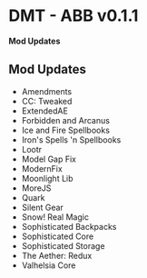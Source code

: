 # DMT - ABB v0.1.1
**Mod Updates**

## Mod Updates
 - Amendments
 - CC: Tweaked
 - ExtendedAE
 - Forbidden and Arcanus
 - Ice and Fire Spellbooks
 - Iron's Spells 'n Spellbooks
 - Lootr
 - Model Gap Fix
 - ModernFix
 - Moonlight Lib
 - MoreJS
 - Quark
 - Silent Gear
 - Snow! Real Magic
 - Sophisticated Backpacks
 - Sophisticated Core
 - Sophisticated Storage
 - The Aether: Redux
 - Valhelsia Core